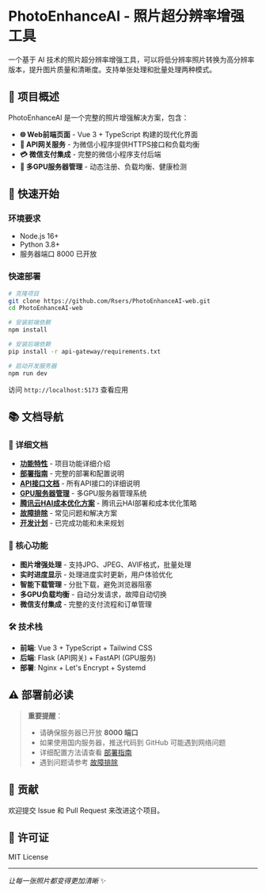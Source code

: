 # PhotoEnhanceAI - 照片超分辨率增强工具

一个基于 AI 技术的照片超分辨率增强工具，可以将低分辨率照片转换为高分辨率版本，提升图片质量和清晰度。支持单张处理和批量处理两种模式。

## 🎯 项目概述

PhotoEnhanceAI 是一个完整的照片增强解决方案，包含：

- **🌐 Web前端页面** - Vue 3 + TypeScript 构建的现代化界面
- **🔄 API网关服务** - 为微信小程序提供HTTPS接口和负载均衡
- **💳 微信支付集成** - 完整的微信小程序支付后端
- **🔧 多GPU服务器管理** - 动态注册、负载均衡、健康检测

## 🚀 快速开始

### 环境要求
- Node.js 16+ 
- Python 3.8+
- 服务器端口 8000 已开放

### 快速部署
```bash
# 克隆项目
git clone https://github.com/Rsers/PhotoEnhanceAI-web.git
cd PhotoEnhanceAI-web

# 安装前端依赖
npm install

# 安装后端依赖
pip install -r api-gateway/requirements.txt

# 启动开发服务器
npm run dev
```

访问 `http://localhost:5173` 查看应用

## 📚 文档导航

### 📖 详细文档
- **[功能特性](docs/features.md)** - 项目功能详细介绍
- **[部署指南](docs/deployment-guide.md)** - 完整的部署和配置说明
- **[API接口文档](docs/api-reference.md)** - 所有API接口的详细说明
- **[GPU服务器管理](docs/gpu-server-management.md)** - 多GPU服务器管理系统
- **[腾讯云HAI成本优化方案](docs/腾讯云HAI成本优化与用户体验平衡方案.md)** - 腾讯云HAI部署和成本优化策略
- **[故障排除](docs/troubleshooting.md)** - 常见问题和解决方案
- **[开发计划](docs/development-roadmap.md)** - 已完成功能和未来规划

### 🔧 核心功能
- **图片增强处理** - 支持JPG、JPEG、AVIF格式，批量处理
- **实时进度显示** - 处理进度实时更新，用户体验优化
- **智能下载管理** - 分批下载，避免浏览器阻塞
- **多GPU负载均衡** - 自动分发请求，故障自动切换
- **微信支付集成** - 完整的支付流程和订单管理

### 🛠️ 技术栈
- **前端**: Vue 3 + TypeScript + Tailwind CSS
- **后端**: Flask (API网关) + FastAPI (GPU服务)
- **部署**: Nginx + Let's Encrypt + Systemd

## ⚠️ 部署前必读

> **重要提醒**：
> - 请确保服务器已开放 **8000 端口**
> - 如果使用国内服务器，推送代码到 GitHub 可能遇到网络问题
> - 详细配置方法请查看 [部署指南](docs/deployment-guide.md)
> - 遇到问题请参考 [故障排除](docs/troubleshooting.md)

## 🤝 贡献

欢迎提交 Issue 和 Pull Request 来改进这个项目。

## 📄 许可证

MIT License

---

*让每一张照片都变得更加清晰* ✨
